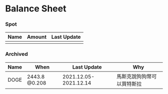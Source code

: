 # Balance Sheet

### Spot
|Name|Amount|Last Update|
|---|---|---|
||||

### Archived
|Name|When|Last Update|Why|
|---|---|---|---|
|DOGE|2443.8 @0.208|2021.12.05-2021.12.14|馬斯克說狗狗幣可以買特斯拉|
